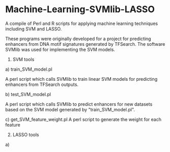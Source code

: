 # Machine-Learning-SVMlib-LASSO
A compile of Perl and R scripts for applying machine learning techniques including SVM and LASSO.

These programs were originally developed for a project for predicting enhancers from DNA motif signatures generated by TFSearch. The software SVMlib was used for implementing the SVM models.

1. SVM tools

a) train_SVM_model.pl 

A perl script which calls SVMlib to train linear SVM models for predicting enhancers from TFSearch outputs.

b) test_SVM_model.pl

A perl script which calls SVMlib to predict enhancers for new datasets based on the SVM model generated by "train_SVM_model.pl". 

c) get_SVM_feature_weight.pl 
A perl script to generate the weight for each feature

2. LASSO tools

a)

